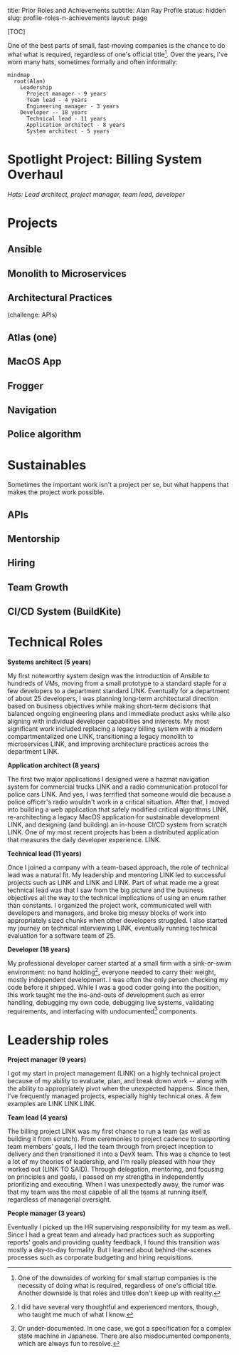 title: Prior Roles and Achievements
subtitle: Alan Ray Profile
status: hidden
slug: profile-roles-n-achievements
layout: page

[TOC]

One of the best parts of small, fast-moving companies is the chance to do what what is required, regardless of one's official title[^title]. Over the years, I've worn many hats, sometimes formally and often informally:

[^title]: One of the downsides of working for small startup companies is the necessity of doing what is required, regardless of one's official title. Another downside is that roles and titles don't keep up with reality.

```mermaid
mindmap
  root(Alan)
    Leadership
      Project manager - 9 years
      Team lead - 4 years
      Engineering manager - 3 years
    Developer -- 18 years
      Technical lead - 11 years
      Application architect - 8 years
      System architect - 5 years
```

# Spotlight Project: Billing System Overhaul

_Hats: Lead architect, project manager, team lead, developer_

# Projects

## Ansible
## Monolith to Microservices
## Architectural Practices
  (challenge: APIs)
## Atlas (one)
## MacOS App
## Frogger
## Navigation
## Police algorithm

# Sustainables

Sometimes the important work isn't a project per se, but what happens that makes the project work possible.

## APIs
## Mentorship
## Hiring
## Team Growth
## CI/CD System (BuildKite)

# Technical Roles

__Systems architect (5 years)__

My first noteworthy system design was the introduction of Ansible to hundreds of VMs, moving from a small prototype to a standard staple for a few developers to a department standard LINK. Eventually for a department of about 25 developers, I was planning long-term architectural direction based on business objectives while making short-term decisions that balanced ongoing engineering plans and immediate product asks while also aligning with individual developer capabilities and interests. My most significant work included replacing a legacy billing system with a modern compartmentalized one LINK, transitioning a legacy monolith to microservices LINK, and improving architecture practices across the department LINK.

__Application architect (8 years)__

The first two major applications I designed were a hazmat navigation system for commercial trucks LINK and a radio communication protocol for police cars LINK. And yes, I was terrified that someone would die because a police officer's radio wouldn't work in a critical situation. After that, I moved into building a web application that safely modified critical algorithms LINK, re-architecting a legacy MacOS application for sustainable development LINK, and designing (and building) an in-house CI/CD system from scratch LINK. One of my most recent projects has been a distributed application that measures the daily developer experience. LINK.

__Technical lead (11 years)__

Once I joined a company with a team-based approach, the role of technical lead was a natural fit. My leadership and mentoring LINK led to successful projects such as LINK and LINK and LINK. Part of what made me a great technical lead was that I saw from the big picture and the business objectives all the way to the technical implications of using an enum rather than constants. I organized the project work, communicated well with developers and managers, and broke big messy blocks of work into appropriately sized chunks when other developers struggled. I also started my journey on technical interviewing LINK, eventually running technical evaluation for a software team of 25.

__Developer (18 years)__

My professional developer career started at a small firm with a sink-or-swim environment: no hand holding[^mentor], everyone needed to carry their weight, mostly independent development. I was often the only person checking my code before it shipped. While I was a good coder going into the position, this work taught me the ins-and-outs of development such as error handling, debugging my own code, debugging live systems, validating requirements, and interfacing with undocumented[^under] components.

[^mentor]: I did have several very thoughtful and experienced mentors, though, who taught me much of what I know.

[^under]: Or under-documented. In one case, we got a specification for a complex state machine in Japanese. There are also misdocumented components, which are always fun to resolve.

# Leadership roles

__Project manager (9 years)__

I got my start in project management (LINK) on a highly technical project because of my ability to evaluate, plan, and break down work -- along with the ability to appropriately pivot when the unexpected happens. Since then, I've frequently managed projects, especially highly technical ones. A few examples are LINK LINK LINK.

__Team lead (4 years)__

The billing project LINK was my first chance to run a team (as well as building it from scratch). From ceremonies to project cadence to supporting team members' goals, I led the team through from project inception to delivery and then transitioned it into a DevX team. This was a chance to test a lot of my theories of leadership, and I'm really pleased with how they worked out (LINK TO SAID). Through delegation, mentoring, and focusing on principles and goals, I passed on my strengths in independently prioritizing and executing. When I was unexpectedly away, the rumor was that my team was the most capable of all the teams at running itself, regardless of managerial oversight.

__People manager (3 years)__

Eventually I picked up the HR supervising responsibility for my team as well. Since I had a great team and already had practices such as supporting reports' goals and providing quality feedback, I found this transition was mostly a day-to-day formality. But I learned about behind-the-scenes processes such as corporate budgeting and hiring requisitions.
